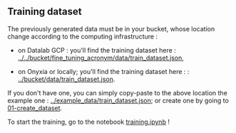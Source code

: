 
## Training dataset

The previously generated data must be in your bucket, whose location change according to the computing infrastructure :

- on Datalab GCP : you'll find the training dataset here : [../../bucket/fine_tuning_acronym/data/train_dataset.json](../../bucket/fine_tuning_acronym/data/train_dataset.json),

- on Onyxia or locally; you'll find the training dataset here : : [../bucket/data/train_dataset.json](../bucket/data/train_dataset.json).

If you don't have one, you can simply copy-paste to the above location the example one : [../example_data/train_dataset.json](../example_data/train_dataset.json); or create one by going to [01-create_dataset](../01-create_dataset/).

To start the training, go to the notebook [training.ipynb](training.ipynb) !